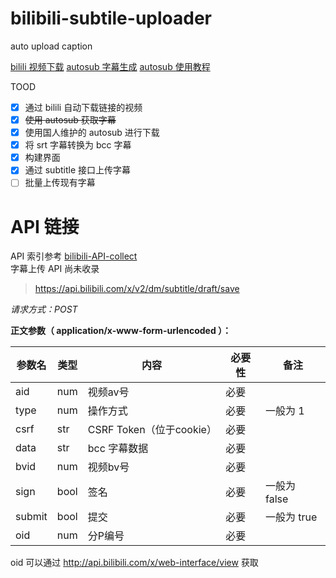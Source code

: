 # bilibili-subtile-uploader
auto upload caption


[bilili 视频下载](https://github.com/SigureMo/bilili) 
[autosub 字幕生成](https://github.com/BingLingGroup/autosub) 
[autosub 使用教程](https://binglinggroup.github.io/archives/autosub_057a_quick_guide.html)


TOOD
- [x] 通过 bilili  自动下载链接的视频
- [x] ~~使用 autosub 获取字幕~~
- [x] 使用国人维护的 autosub 进行下载
- [x] 将 srt 字幕转换为 bcc 字幕
- [x] 构建界面
- [x] 通过 subtitle 接口上传字幕
- [ ] 批量上传现有字幕

# API 链接 

API 索引参考 [bilibili-API-collect](https://github.com/SocialSisterYi/bilibili-API-collect)    
字幕上传 API 尚未收录

> https://api.bilibili.com/x/v2/dm/subtitle/draft/save

*请求方式：POST*

**正文参数（ application/x-www-form-urlencoded ）：**

| 参数名 | 类型   | 内容                    | 必要性 | 备注              |
| ------ | ----  | ----------------------- | ------ | ----------------- |
| aid     | num  | 视频av号                 | 必要   |                   |
| type   | num   | 操作方式                 | 必要   | 一般为 1          |
| csrf   | str   | CSRF Token（位于cookie） | 必要   |                   |
| data   | str   | bcc 字幕数据             | 必要   |                   |
| bvid   | num   | 视频bv号                 | 必要   |                   |
| sign   | bool  | 签名                     | 必要   |   一般为 false    |
| submit | bool  | 提交                     | 必要   |   一般为 true     |
| oid    | num   | 分P编号                  | 必要   |                   |


oid 可以通过 http://api.bilibili.com/x/web-interface/view 获取

